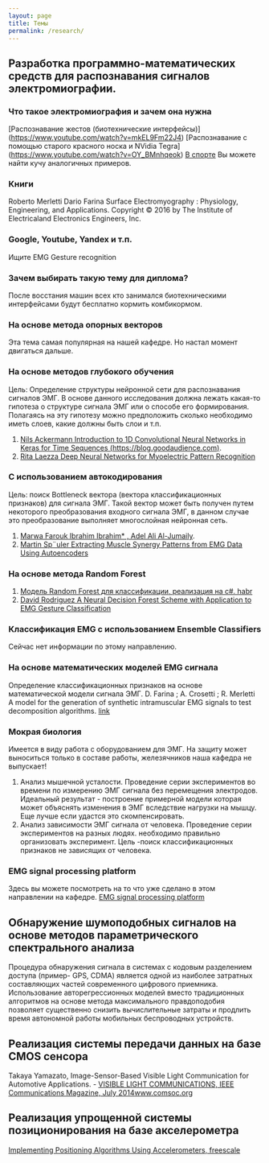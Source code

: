 ```yaml
---
layout: page
title: Темы
permalink: /research/
---
```


## Разработка программно-математических средств для распознавания сигналов электромиографии. 

### Что такое электромиография и зачем она нужна
[Распознавание жестов (биотехнические интерфейсы)] (https://www.youtube.com/watch?v=mkEL9Fm22J4)
[Распознавание с помощью старого красного носка и NVidia Tegra] (https://www.youtube.com/watch?v=OY_BMnhqeok)
[В спорте](https://www.youtube.com/watch?v=Ix561IWFEso)
Вы можете найти кучу аналогичных примеров.

### Книги 
Roberto Merletti Dario Farina    Surface Electromyography : Physiology, Engineering, and Applications. Copyright © 2016 by The Institute of Electricaland Electronics Engineers, Inc.

### Google, Youtube, Yandex и т.п.
Ищите EMG Gesture recognition

### Зачем выбирать такую тему для диплома?
После восстания машин всех кто занимался биотехническими интерфейсами будут бесплатно кормить комбикормом. 

### На основе метода опорных векторов
Эта тема самая популярная на нашей кафедре. Но настал момент двигаться дальше. 

### На основе методов глубокого обучения
Цель: Определение структуры нейронной сети для распознавания сигналов ЭМГ. 
В основе данного исследования должна лежать какая-то гипотеза о структуре сигнала ЭМГ или о способе его формирования. 
Полагаясь на эту гипотезу можно предположить сколько необходимо иметь слоев, какие должны быть слои и т.п.
1. [Nils Ackermann Introduction to 1D Convolutional Neural Networks in Keras for Time Sequences (https://blog.goodaudience.com)](https://blog.goodaudience.com/introduction-to-1d-convolutional-neural-networks-in-keras-for-time-sequences-3a7ff801a2cf).
2. [Rita Laezza Deep Neural Networks
for Myoelectric Pattern Recognition](http://publications.lib.chalmers.se/records/fulltext/254980/254980.pdf)

### С использованием автокодирования
Цель: поиск Bottleneck вектора (вектора классификационных признаков) для сигнала ЭМГ. Такой вектор может быть получен путем некоторого преобразования входного сигнала ЭМГ, в данном случае это преобразование выполняет многослойная нейронная сеть. 
1. [Marwa Farouk Ibrahim Ibrahim*
, Adel Ali Al-Jumaily](https://www.astesj.com/publications/ASTESJ_030111.pdf).
2. [Martin Sp¨uler Extracting Muscle Synergy Patterns from EMG
Data Using Autoencoders](https://www.researchgate.net/publication/306081011_Extracting_Muscle_Synergy_Patterns_from_EMG_Data_Using_Autoencoders/download)

### На основе метода Random Forest
1. [Модель Random Forest для классификации, реализация на c#. habr](https://habr.com/post/215453/)
2. [David Rodriguez A Neural Decision Forest Scheme with Application
to EMG Gesture Classification](https://ieeexplore.ieee.org/stamp/stamp.jsp?tp=&arnumber=7555990)

### Классификация EMG с использованием Ensemble Classifiers
Сейчас нет информации по этому направлению.

### На основе математических моделей EMG сигнала
Определение классификационных признаков на основе математической модели сигнала ЭМГ.
D. Farina ; A. Crosetti ; R. Merletti A model for the generation of synthetic intramuscular EMG signals to test decomposition algorithms. [link](https://ieeexplore.ieee.org/document/900250)

### Мокрая биология
Имеется в виду работа с оборудованием для ЭМГ. На защиту может выноситься только в составе работы, железячников наша кафедра не выпускает!
1. Анализ мышечной усталости. Проведение серии экспериментов во времени по измерению ЭМГ сигнала без перемещения электродов.
Идеальный результат - построение примерной модели которая может объяснять изменения в ЭМГ вследствие нагрузки на мышцу. Еще лучше если удастся это скомпенсировать.
2. Анализ зависимости ЭМГ сигнала от человека. Проведение серии экспериментов на разных людях. необходимо правильно организовать 
эксперимент. Цель -поиск классификационных признаков не зависящих от человека.

### EMG signal processing platform
Здесь вы можете посмотреть на то что уже сделано в этом направлении на кафедре.
[EMG signal processing platform](https://github.com/RF-Lab/emg_platform)

## Обнаружение шумоподобных сигналов на основе методов параметрического спектрального анализа 
Процедура обнаружения сигнала в системах с кодовым разделением доступа (пример- GPS, CDMA) является одной из наиболее затратных составляющих частей современного цифрового приемника. Использование авторегрессионных моделей вместо традиционных алгоритмов на основе метода максимального правдоподобия позволяет существенно снизить вычислительные затраты и продлить время автономной работы мобильных беспроводных устройств.

## Реализация системы передачи данных на базе CMOS сенсора
Takaya Yamazato, Image-Sensor-Based Visible Light Communication for Automotive Applications. - [VISIBLE LIGHT COMMUNICATIONS, IEEE Communications Magazine, July 2014]( http://www.comsoc.org/files/Publications/Tech%20Focus/2015/auto/1.pdf)www.comsoc.org

## Реализация упрощенной системы позиционирования на базе акселерометра
[Implementing Positioning Algorithms Using
Accelerometers, freescale](http://cache.freescale.com/files/sensors/doc/app_note/AN3397.pdf?fsrch=1&sr=2)

